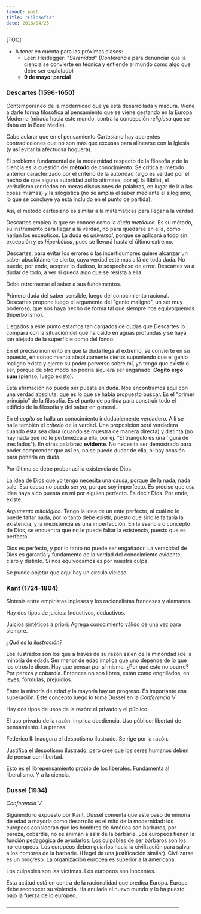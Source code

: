 ```yaml
---
layout: post
title: "Filosofía"
date: 2018/04/25
---
```


[TOC]


- A tener en cuenta para las próximas clases:
  - Leer: Heidegger: "*Serenidad*" (Conferencia para denunciar que la ciencia se convierte en técnica y entiende al mundo como algo que debe ser explotado)
  - **9 de mayo: parcial**

### Descartes (1596-1650)

Contemporáneo de la modernidad que ya está desarrollada y madura. Viene a darle forma filosófica al pensamiento que se viene gestando en la Europa Moderna (mirada hacia este mundo, contra la concepción *religiosa* que se daba en la Edad Media).

Cabe aclarar que en el pensamiento Cartesiano hay aparentes contradicciones que no son más que excusas para alinearse con la Iglesia (y así evitar la afectuosa hoguera).

El problema fundamental de la modernidad respecto de la filosofía y de la ciencia es la cuestión del **método** de conocimiento. Se critica al método anterior caracterizado por el criterio de la autoridad (algo es verdad por el hecho de que alguna autoridad así lo afirmase, por ej. la Biblia), el verbalismo (enriedos en meras discusiones de palabras, en lugar de ir a las cosas mismas) y la silogística (no se amplía el saber mediante el silogismo, lo que se concluye ya está incluido en el punto de partida).

Así, el método cartesiano es similar a la matemáticas para llegar a la verdad. 

Descartes emplea lo que se conoce como la *duda metódica*. Es su método, su instrumento para llegar a la verdad, no para quedarse en ella, como harían los escépticos. La duda es *universal*, porque se aplicará a todo sin excepción y es *hiperbólica*, pues se llevará hasta el último extremo.

Descartes, para evitar los errores o las incertidumbres quiere alcanzar un saber absolútamente cierto, cuya verdad esté más allá de toda duda. No puede, por ende, aceptar lo dudoso, lo sospechoso de error. Descartes va a dudar de todo, a ver si queda algo que se resista a ella.

Debe retrotraerse el saber a sus fundamentos.

Primero duda del saber sensible, luego del conocimiento racional. Descartes propone luego el argumento del "genio maligno", un ser muy poderoso, que nos haya hecho de forma tal que siempre nos equivoquemos (hiperbolismo).

Llegados a este punto estamos tan cargados de dudas que Descartes lo compara con la situación del que ha caído en aguas profundas y se haya tan alejado de la superficie como del fondo. 

En el preciso momento en que la duda llega al extremo, se convierte en su opuesto, en conocimiento absolutamente cierto: suponiendo que el genio maligno exista y ejerce su poder perverso sobre mí, yo tengo que existir o ser, porque de otro modo no podría siquiera ser engañado: **Cogito ergo sum** (pienso, luego existo). 

Esta afirmación no puede ser puesta en duda. Nos encontramos aquí con una verdad absoluta, que es lo que se había propuesto buscar. Es el "primer principio" de la filosofía. Es el punto de partida para construir todo el edificio de la filosofía y del saber en general.

En el *cogito* se halla un conocimiento indudablemente verdadero. Allí se halla también el *criterio* de la verdad. Una proposición será verdadera cuando ésta sea clara (cuando se muestra de manera directa) y distinta (no hay nada que no le pertenezca a ella, por ej. "El triángulo es una figura de tres lados"). En otras palabras: **evidente**. No necesita ser demostrado para poder comprender que así es, no se puede dudar de ella, ni hay ocasión para ponerla en duda.

Por último se debe probar así la existencia de Dios.

La idea de Dios que yo tengo necesita una causa, porque de la nada, nada sale. Esa causa no puedo ser yo, porque soy imperfecto. Es preciso que esa idea haya sido puesta en mí por alguien perfecto. Es decir Dios. Por ende, existe.

*Argumento mitológico*. Tengo la idea de un ente perfecto, al cuál no le puede faltar nada, por lo tanto debe existir, puesto que sino le faltaría la existencia, y la inexistencia es una imperfección. En la esencia o concepto de Dios, se encuentra que no le puede faltar la existencia, puesto que es perfecto. 

Dios es perfecto, y por lo tanto no puede ser engañador. La veracidad de Dios es garantía y fundamento de la verdad del conocimiento evidente, claro y distinto. Si nos equivocamos es por nuestra culpa.

Se puede objetar que aquí hay un círculo vicioso.

### Kant (1724-1804)

Síntesis entre empiristas ingleses y los racionalistas franceses y alemanes. 

Hay dos tipos de juicios: Inductivos, deductivos. 

Juicios sintéticos a priori: Agrega conocimiento válido de una vez para siempre.

*¿Qué es la ilustración?*

Los ilustrados son los que a través de su razón salen de la minoridad (de la minoría de edad). Ser menor de edad implica que uno depende de lo que los otros le dicen. Hay que pensar por sí mismo. ¿Por qué esto no ocurre? Por pereza y cobardía. Entonces no son libres, están como engrillados, en leyes, fórmulas, prejuicios. 

Entre la minoría de edad y la mayoría hay un progreso. Es importante esa superación. Este concepto luego lo toma Dussel en la *Conferencia V*

Hay dos tipos de usos de la razón: el privado y el público.

El uso privado de la razón: implica obediencia. Uso público: libertad de pensamiento. La prensa. 

Federico II: Inaugura el despotismo ilustrado. Se rige por la razón. 

Justifica el despotismo ilustrado, pero cree que los seres humanos deben de pensar con libertad.

Esto es el librepensamiento propio de los liberales. Fundamenta al liberalismo. Y a la ciencia. 



### Dussel (1934)

*Conferencia V*

Siguiendo lo expuesto por Kant, Dussel comenta que este paso de minoría de edad a mayoría como desarrollo es el mito de la modernidad: los europeos consideran que los hombres de América son bárbaros, por pereza, cobardía, no se animan a salir de la barbarie. Los europeos tienen la función pedagógica de ayudarlos. Los culpables de ser bárbaros son los no-europeos. Los europeos deben guíarlos hacia la civilización para salvar a los hombres de la barbarie. (Hegel da una justificación similar). Civilizarse es un progreso. La organización europea es superior a la americana. 

Los culpables son las víctimas. Los europeos son inocentes. 

Esta actitud está en contra de la racionalidad que predica Europa. Europa debe reconocer su violencia. Ha anulado el nuevo mundo y lo ha puesto bajo la fuerza de lo europeo. 

—————————————————————————————————











